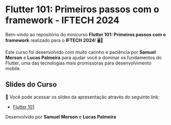 # Flutter 101: Primeiros passos com o framework - IFTECH 2024

Bem-vindo ao repositório do minicurso **Flutter 101: Primeiros passos com o framework** realizado para o **IFTECH 2024**! 🖥️🚀

Este curso foi desenvolvido com muito carinho e paciência por **Samuel Merson** e **Lucas Palmeira** para ajudar você a dominar os fundamentos do Flutter, uma das tecnologias mais promissoras para desenvolvimento mobile.

## Slides do Curso

📑 Você pode acessar os slides da apresentação através do seguinte link:

- [Flutter 101](https://docs.google.com/presentation/d/1hGraRJQNNzwEO6TrRljbJRZTl80WpFPW/edit?usp=sharing&ouid=101846728336862047851&rtpof=true&sd=true)

Desenvolvido por **Samuel Merson** e **Lucas Palmeira**

